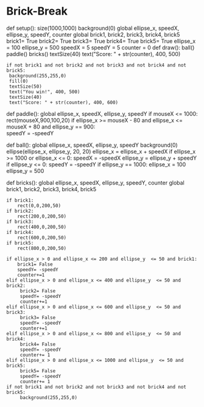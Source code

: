 # Brick-Break
def setup():
    size(1000,1000)
    background(0)
    global ellipse_x, speedX, ellipse_y, speedY, counter
    global brick1, brick2, brick3, brick4, brick5
    brick1= True
    brick2= True
    brick3= True
    brick4= True
    brick5= True
    ellipse_x = 100
    ellipse_y = 500
    speedX = 5
    speedY = 5
    counter = 0 
def draw():
    ball()
    paddle()
    bricks()
    textSize(40)
    text("Score: " + str(counter), 400, 500)
    
    if not brick1 and not brick2 and not brick3 and not brick4 and not brick5:
     background(255,255,0)
     fill(0)
     textSize(50)
     text("You win!", 400, 500)
     textSize(40)
     text("Score: " + str(counter), 400, 600)
    
def paddle():
    global ellipse_x, speedX, ellipse_y, speedY
    if mouseX <= 1000:
     rect(mouseX,900,100,20)
     if ellipse_x >= mouseX - 80 and ellipse_x <= mouseX + 80 and ellipse_y == 900:    
      speedY = -speedY 
     
     
def ball():
    global ellipse_x, speedX, ellipse_y, speedY
    background(0)
    ellipse(ellipse_x, ellipse_y, 20, 20)
    ellipse_x = ellipse_x + speedX
    if ellipse_x >= 1000 or ellipse_x <= 0:
        speedX = -speedX
    ellipse_y = ellipse_y + speedY
    if ellipse_y <= 0:
          speedY = -speedY
    if ellipse_y == 1000:
     ellipse_x = 100
     ellipse_y = 500
            
def bricks():
    global ellipse_x, speedX, ellipse_y, speedY, counter
    global brick1, brick2, brick3, brick4, brick5

    
    if brick1:
        rect(0,0,200,50)
    if brick2:
        rect(200,0,200,50)
    if brick3:
        rect(400,0,200,50)
    if brick4:
        rect(600,0,200,50)
    if brick5:
        rect(800,0,200,50)
        
    if ellipse_x > 0 and ellipse_x <= 200 and ellipse_y  <= 50 and brick1:   
        brick1= False
        speedY= -speedY 
        counter+=1
    elif ellipse_x > 0 and ellipse_x <= 400 and ellipse_y  <= 50 and brick2:   
         brick2= False
         speedY= -speedY
         counter+=1
    elif ellipse_x > 0 and ellipse_x <= 600 and ellipse_y  <= 50 and brick3: 
         brick3= False
         speedY= -speedY
         counter+=1
    elif ellipse_x > 0 and ellipse_x <= 800 and ellipse_y  <= 50 and brick4: 
         brick4= False
         speedY= -speedY
         counter+= 1
    elif ellipse_x > 0 and ellipse_x <= 1000 and ellipse_y  <= 50 and brick5: 
         brick5= False
         speedY= -speedY
         counter+= 1
    if not brick1 and not brick2 and not brick3 and not brick4 and not brick5:
         background(255,255,0)
